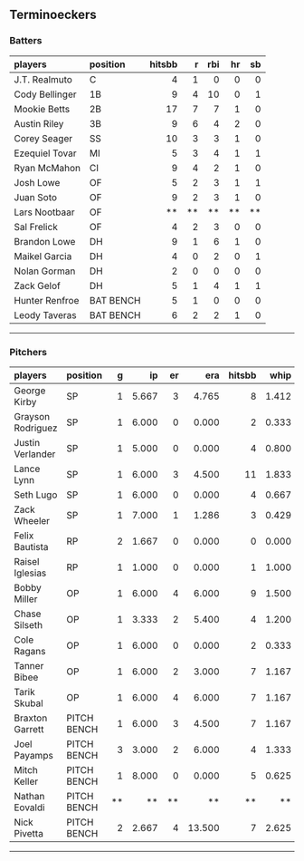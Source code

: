 ## Terminoeckers

### Batters

 
|players        |position  | hitsbb|  r| rbi| hr| sb| 
|:--------------|:---------|------:|--:|---:|--:|--:| 
|J.T. Realmuto  |C         |      4|  1|   0|  0|  0| 
|Cody Bellinger |1B        |      9|  4|  10|  0|  1| 
|Mookie Betts   |2B        |     17|  7|   7|  1|  0| 
|Austin Riley   |3B        |      9|  6|   4|  2|  0| 
|Corey Seager   |SS        |     10|  3|   3|  1|  0| 
|Ezequiel Tovar |MI        |      5|  3|   4|  1|  1| 
|Ryan McMahon   |CI        |      9|  4|   2|  1|  0| 
|Josh Lowe      |OF        |      5|  2|   3|  1|  1| 
|Juan Soto      |OF        |      9|  2|   3|  1|  0| 
|Lars Nootbaar  |OF        |     **| **|  **| **| **| 
|Sal Frelick    |OF        |      4|  2|   3|  0|  0| 
|Brandon Lowe   |DH        |      9|  1|   6|  1|  0| 
|Maikel Garcia  |DH        |      4|  0|   2|  0|  1| 
|Nolan Gorman   |DH        |      2|  0|   0|  0|  0| 
|Zack Gelof     |DH        |      5|  1|   4|  1|  1| 
|Hunter Renfroe |BAT BENCH |      5|  1|   0|  0|  0| 
|Leody Taveras  |BAT BENCH |      6|  2|   2|  1|  0| 

* * *

### Pitchers

 
|players           |position    |  g|    ip| er|    era| hitsbb|  whip| so|  w| sv| 
|:-----------------|:-----------|--:|-----:|--:|------:|------:|-----:|--:|--:|--:| 
|George Kirby      |SP          |  1| 5.667|  3|  4.765|      8| 1.412|  9|  0|  0| 
|Grayson Rodriguez |SP          |  1| 6.000|  0|  0.000|      2| 0.333|  6|  1|  0| 
|Justin Verlander  |SP          |  1| 5.000|  0|  0.000|      4| 0.800|  7|  1|  0| 
|Lance Lynn        |SP          |  1| 6.000|  3|  4.500|     11| 1.833|  1|  1|  0| 
|Seth Lugo         |SP          |  1| 6.000|  0|  0.000|      4| 0.667|  4|  1|  0| 
|Zack Wheeler      |SP          |  1| 7.000|  1|  1.286|      3| 0.429| 10|  1|  0| 
|Felix Bautista    |RP          |  2| 1.667|  0|  0.000|      0| 0.000|  1|  0|  1| 
|Raisel Iglesias   |RP          |  1| 1.000|  0|  0.000|      1| 1.000|  2|  0|  0| 
|Bobby Miller      |OP          |  1| 6.000|  4|  6.000|      9| 1.500|  4|  1|  0| 
|Chase Silseth     |OP          |  1| 3.333|  2|  5.400|      4| 1.200|  3|  0|  0| 
|Cole Ragans       |OP          |  1| 6.000|  0|  0.000|      2| 0.333| 11|  1|  0| 
|Tanner Bibee      |OP          |  1| 6.000|  2|  3.000|      7| 1.167|  5|  1|  0| 
|Tarik Skubal      |OP          |  1| 6.000|  4|  6.000|      7| 1.167|  7|  0|  0| 
|Braxton Garrett   |PITCH BENCH |  1| 6.000|  3|  4.500|      7| 1.167|  3|  0|  0| 
|Joel Payamps      |PITCH BENCH |  3| 3.000|  2|  6.000|      4| 1.333|  2|  0|  0| 
|Mitch Keller      |PITCH BENCH |  1| 8.000|  0|  0.000|      5| 0.625|  6|  1|  0| 
|Nathan Eovaldi    |PITCH BENCH | **|    **| **|     **|     **|    **| **| **| **| 
|Nick Pivetta      |PITCH BENCH |  2| 2.667|  4| 13.500|      7| 2.625|  5|  1|  0| 


* * *


